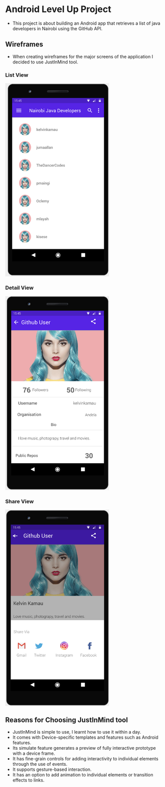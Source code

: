 # Android Level Up Project
- This project is about building an Android app that retrieves a list of java developers in Nairobi using the GitHub API.

## Wireframes
- When creating wireframes for the major screens of the application I decided to use JustInMind tool.

### List View
<img src="wireframe/Screen 1.png" width="330px" alt="screen 1">

### Detail View
<img src="wireframe/Screen 4.png" width="330px" alt="screen 1">

### Share View
<img src="wireframe/Screen 3.png" width="330px" alt="screen 1">

## Reasons for Choosing JustInMind tool
- JustInMind is simple to use, I learnt how to use it within a day.
- It comes with Device-specific templates and features such as Android features.
- Its simulate feature generates a preview of fully interactive prototype with a device frame.
- It has fine-grain controls for adding interactivity to individual elements through the use of events.
- It supports gesture-based interaction.
- It has an option to add animation to individual elements or transition effects to links.
